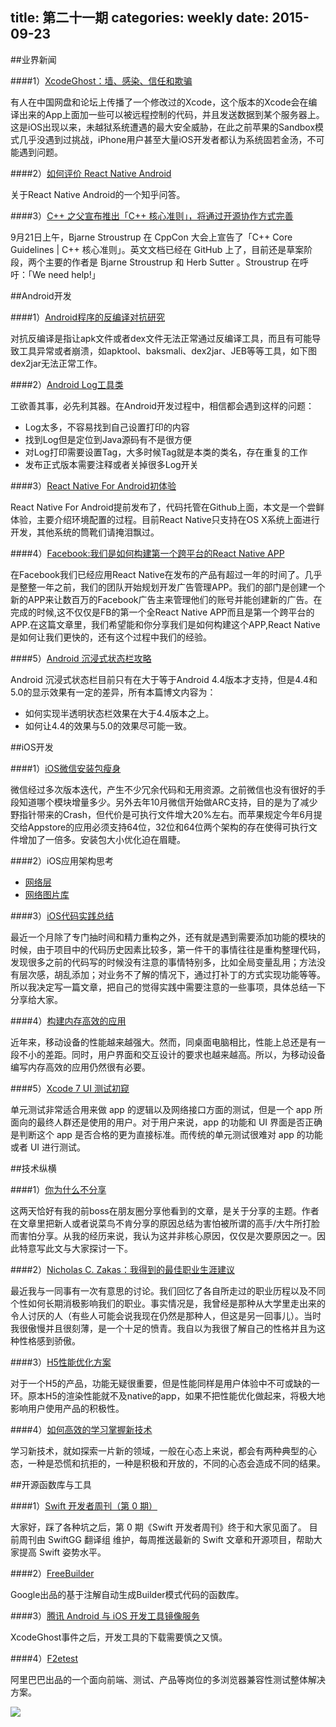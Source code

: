 title: 第二十一期
categories: weekly
date: 2015-09-23
---

##业界新闻

####1）[XcodeGhost：墙、感染、信任和欺骗](http://www.leiphone.com/news/201509/Q6MWlts9zKEyX0HV.html)

有人在中国网盘和论坛上传播了一个修改过的Xcode，这个版本的Xcode会在编译出来的App上面加一些可以被远程控制的代码，并且发送数据到某个服务器上。这是iOS出现以来，未越狱系统遭遇的最大安全威胁，在此之前苹果的Sandbox模式几乎没遇到过挑战，iPhone用户甚至大量iOS开发者都认为系统固若金汤，不可能遇到问题。

####2）[如何评价 React Native Android](http://www.zhihu.com/question/35622976)

关于React Native Android的一个知乎问答。

####3）[C++ 之父宣布推出「C++ 核心准则」，将通过开源协作方式完善](http://top.jobbole.com/25256/)

9月21日上午，Bjarne Stroustrup 在 CppCon 大会上宣告了「C++ Core Guidelines  | C++ 核心准则」。英文文档已经在 GitHub 上了，目前还是草案阶段，两个主要的作者是 Bjarne Stroustrup 和 Herb Sutter 。Stroustrup 在呼吁：「We need help!」


##Android开发

####1）[Android程序的反编译对抗研究](http://www.freebuf.com/tools/76884.html)

对抗反编译是指让apk文件或者dex文件无法正常通过反编译工具，而且有可能导致工具异常或者崩溃，如apktool、baksmali、dex2jar、JEB等等工具，如下图dex2jar无法正常工作。

####2）[Android Log工具类](http://ihongqiqu.com/blog/2014/10/16/android-log/)

工欲善其事，必先利其器。在Android开发过程中，相信都会遇到这样的问题：

* Log太多，不容易找到自己设置打印的内容
* 找到Log但是定位到Java源码有不是很方便
* 对Log打印需要设置Tag，大多时候Tag就是本类的类名，存在重复的工作
* 发布正式版本需要注释或者关掉很多Log开关

####3）[React Native For Android初体验](http://www.jianshu.com/p/847a54e0c385)

React Native For Android提前发布了，代码托管在Github上面，本文是一个尝鲜体验，主要介绍环境配置的过程。目前React Native只支持在OS X系统上面进行开发，其他系统的筒靴们请掩泪飘过。

####4）[Facebook:我们是如何构建第一个跨平台的React Native APP](http://ljinkai.github.io/2015/09/21/facebook-react-native-android/?hmsr=toutiao.io&utm_medium=toutiao.io&utm_source=toutiao.io)

在Facebook我们已经应用React Native在发布的产品有超过一年的时间了。几乎是整整一年之前，我们的团队开始规划开发广告管理APP。我们的部门是创建一个新的APP来让数百万的Facebook广告主来管理他们的账号并能创建新的广告。在完成的时候,这不仅仅是FB的第一个全React Native APP而且是第一个跨平台的APP.在这篇文章里，我们希望能和你分享我们是如何构建这个APP,React Native是如何让我们更快的，还有这个过程中我们的经验。

####5）[Android 沉浸式状态栏攻略](http://blog.csdn.net/lmj623565791/article/details/48649563)

Android 沉浸式状态栏目前只有在大于等于Android 4.4版本才支持，但是4.4和5.0的显示效果有一定的差异，所有本篇博文内容为：

* 如何实现半透明状态栏效果在大于4.4版本之上。
* 如何让4.4的效果与5.0的效果尽可能一致。

##iOS开发

####1）[iOS微信安装包瘦身](https://mp.weixin.qq.com/s?__biz=MzAwNDY1ODY2OQ==&mid=207986417&idx=1&sn=77ea7d8e4f8ab7b59111e78c86ccfe66&scene=0&key=dffc561732c226510c6c6a2ae7a6c92d2f42b941e05f1e3e8624461eec866b962cf3ee5e02f2f695578cc616a6c429d2&ascene=0&uin=NTk4MzU3OTAw&devicetype=iMac+MacBookPro12%2C1+OSX+OSX+10.10.5+build(14F27)&version=11020201&pass_ticket=1IEMaQ6RFKDH5CBSqTcMjggMcTG%2FEP1%2FySQBS3DPQaTtjNPY%2BJcx8V23YHqYtG1V)

微信经过多次版本迭代，产生不少冗余代码和无用资源。之前微信也没有很好的手段知道哪个模块增量多少。另外去年10月微信开始做ARC支持，目的是为了减少野指针带来的Crash，但代价是可执行文件增大20%左右。而苹果规定今年6月提交给Appstore的应用必须支持64位，32位和64位两个架构的存在使得可执行文件增加了一倍多。安装包大小优化迫在眉睫。

####2）iOS应用架构思考 

* [网络层](http://blog.cnbluebox.com/blog/2015/05/07/architecture-ios-1/)
* [网络图片库](http://blog.cnbluebox.com/blog/2015/07/10/architecture-ios-2/)

####3）[iOS代码实践总结](http://blog.csdn.net/colorapp/article/details/48597267?url_type=39&object_type=webpage&pos=1)

最近一个月除了专门抽时间和精力重构之外，还有就是遇到需要添加功能的模块的时候，由于项目中的代码历史因素比较多，第一件干的事情往往是重构整理代码，发现很多之前的代码写的时候没有注意的事情特别多，比如全局变量乱用；方法没有层次感，胡乱添加；对业务不了解的情况下，通过打补丁的方式实现功能等等。所以我决定写一篇文章，把自己的觉得实践中需要注意的一些事项，具体总结一下分享给大家。

####4）[构建内存高效的应用](http://swift.gg/2015/09/21/building-memory-efficient-apps/)

近年来，移动设备的性能越来越强大。然而，同桌面电脑相比，性能上总还是有一段不小的差距。同时，用户界面和交互设计的要求也越来越高。所以，为移动设备编写内存高效的应用仍然很有必要。

####5）[Xcode 7 UI 测试初窥](http://mp.weixin.qq.com/s?__biz=MjM5NTIyNTUyMQ%3D%3D&hmsr=toutiao.io&idx=1&mid=210062364&sn=0e927a1364621a896c0d5d616a61b7de&utm_medium=toutiao.io&utm_source=toutiao.io)

单元测试非常适合用来做 app 的逻辑以及网络接口方面的测试，但是一个 app 所面向的最终人群还是使用的用户。对于用户来说，app 的功能和 UI 界面是否正确是判断这个 app 是否合格的更为直接标准。而传统的单元测试很难对 app 的功能或者 UI 进行测试。


##技术纵横

####1）[你为什么不分享](http://www.cnblogs.com/coffeedeveloper/p/4825177.html?hmsr=toutiao.io&utm_medium=toutiao.io&utm_source=toutiao.io)

这两天恰好有我的前boss在朋友圈分享他看到的文章，是关于分享的主题。作者在文章里把新人或者说菜鸟不肯分享的原因总结为害怕被所谓的高手/大牛所打脸而害怕分享。从我的经历来说，我认为这并非核心原因，仅仅是次要原因之一。因此特意写此文与大家探讨一下。

####2）[Nicholas C. Zakas：我得到的最佳职业生涯建议](http://blog.jobbole.com/53812/)

最近我与一同事有一次有意思的讨论。我们回忆了各自所走过的职业历程以及不同个性如何长期消极影响我们的职业。事实情况是，我曾经是那种从大学里走出来的令人讨厌的人（有些人可能会说我现在仍然是那种人，但这是另一回事儿）。当时我很傲慢并且很刻薄，是一个十足的愤青。我自以为我很了解自己的性格并且为这种性格感到骄傲。

####3）[H5性能优化方案](http://ddtalk.github.io/blog/2015/09/07/dingding-first/?hmsr=toutiao.io&utm_medium=toutiao.io&utm_source=toutiao.io)

对于一个H5的产品，功能无疑很重要，但是性能同样是用户体验中不可或缺的一环。原本H5的渲染性能就不及native的app，如果不把性能优化做起来，将极大地影响用户使用产品的积极性。

####4）[如何高效的学习掌握新技术](http://www.cnblogs.com/dotey/p/4812633.html?hmsr=toutiao.io&utm_medium=toutiao.io&utm_source=toutiao.io)

学习新技术，就如探索一片新的领域，一般在心态上来说，都会有两种典型的心态，一种是恐慌和抗拒的，一种是积极和开放的，不同的心态会造成不同的结果。

##开源函数库与工具

####1）[Swift 开发者周刊（第 0 期）](http://doswift.io/archive/0.html)

大家好，踩了各种坑之后，第 0 期《Swift 开发者周刊》终于和大家见面了。 
目前周刊由 SwiftGG 翻译组 维护，每周推送最新的 Swift 文章和开源项目，帮助大家提高 Swift 姿势水平。 

####2）[FreeBuilder](https://github.com/google/FreeBuilder?hmsr=toutiao.io&utm_medium=toutiao.io&utm_source=toutiao.io)

Google出品的基于注解自动生成Builder模式代码的函数库。

####3）[腾讯 Android 与 iOS 开发工具镜像服务](http://android-mirror.bugly.qq.com:8080/?hmsr=toutiao.io&utm_medium=toutiao.io&utm_source=toutiao.io)

XcodeGhost事件之后，开发工具的下载需要慎之又慎。

####4）[F2etest](https://github.com/alibaba/f2etest)

阿里巴巴出品的一个面向前端、测试、产品等岗位的多浏览器兼容性测试整体解决方案。

![](https://raw.githubusercontent.com/alibaba/f2etest/master/imgs/screenshot1.jpg)










